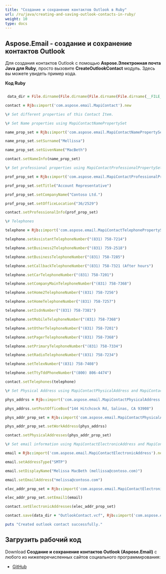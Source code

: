 ```yaml
---
title: "Создание и сохранение контактов Outlook в Ruby"
url: /ru/java/creating-and-saving-outlook-contacts-in-ruby/
weight: 10
type: docs
---
```


## **Aspose.Email - создание и сохранение контактов Outlook**
Для создания контактов Outlook с помощью **Aspose.Электронная почта Java для Ruby**, просто вызовите **CreateOutlookContact** модуль. Здесь вы можете увидеть пример кода.

**Код Ruby**

```ruby

 data_dir = File.dirname(File.dirname(File.dirname(File.dirname(__FILE__)))) + '/data/'

contact = Rjb::import('com.aspose.email.MapiContact').new

\# Set different properties of this Contact Item.

\# Set Name properties using MapiContactNamePropertySet

name_prop_set = Rjb::import('com.aspose.email.MapiContactNamePropertySet').new

name_prop_set.setSurname("Mellissa")

name_prop_set.setGivenName("MacBeth")

contact.setNameInfo(name_prop_set)

\# Set professional properties using MapiContactProfessionalPropertySet

prof_prop_set = Rjb::import('com.aspose.email.MapiContactProfessionalPropertySet').new

prof_prop_set.setTitle("Account Representative")

prof_prop_set.setCompanyName("Contoso Ltd.")

prof_prop_set.setOfficeLocation("36/2529")

contact.setProfessionalInfo(prof_prop_set)

\# Telephones

telephone = Rjb::import('com.aspose.email.MapiContactTelephonePropertySet').new

telephone.setAssistantTelephoneNumber("(831) 758-7214")

telephone.setBusiness2TelephoneNumber("(831) 759-2518")

telephone.setBusinessTelephoneNumber("(831) 758-7285")

telephone.setCallbackTelephoneNumber("(831) 758-7321 (After hours")

telephone.setCarTelephoneNumber("(831) 758-7201")

telephone.setCompanyMainTelephoneNumber("(831) 758-7368")

telephone.setHome2TelephoneNumber("(831) 758-7256")

telephone.setHomeTelephoneNumber("(831) 758-7257")

telephone.setIsdnNumber("(831) 758-7381")

telephone.setMobileTelephoneNumber("(831) 758-7368")

telephone.setOtherTelephoneNumber("(831) 758-7201")

telephone.setPagerTelephoneNumber("(831) 758-7368")

telephone.setPrimaryTelephoneNumber("(831) 758-7334")

telephone.setRadioTelephoneNumber("(831) 758-7234")

telephone.setTelexNumber("(831) 758-7408")

telephone.setTtyTddPhoneNumber("(800) 806-4474")

contact.setTelephones(telephone)

\# Set Physical Address using MapiContactPhysicalAddress and MapiContactPhysicalAddressPropertySet

phys_addrss = Rjb::import('com.aspose.email.MapiContactPhysicalAddress').new

phys_addrss.setPostOfficeBox("144 Hitchcock Rd, Salinas, CA 93908")

phys_addr_prop_set = Rjb::import('com.aspose.email.MapiContactPhysicalAddressPropertySet').new

phys_addr_prop_set.setWorkAddress(phys_addrss)

contact.setPhysicalAddresses(phys_addr_prop_set)

\# Set email information using MapiContactElectronicAddress and MapiContactElectronicAddressPropertySet

email = Rjb::import('com.aspose.email.MapiContactElectronicAddress').new

email.setAddressType("SMTP")

email.setDisplayName("Melissa MacBeth (mellissa@contoso.com)")

email.setEmailAddress("melissa@contoso.com")

elec_addr_prop_set = Rjb::import('com.aspose.email.MapiContactElectronicAddressPropertySet').new

elec_addr_prop_set.setEmail1(email)

contact.setElectronicAddresses(elec_addr_prop_set)

contact.save(data_dir + "OutlookContact.vcf", Rjb::import('com.aspose.email.ContactSaveFormat').VCard)

puts "Created outlook contact successfully."

```
## **Загрузить рабочий код**
Download **Создание и сохранение контактов Outlook (Aspose.Email)** с любого из нижеперечисленных сайтов социального программирования:

- [GitHub](https://github.com/aspose-email/Aspose.Email-for-Java/blob/master/Plugins/Aspose_Email_Java_for_Ruby/lib/asposeemailjava/Outlook/createoutlookcontact.rb)
